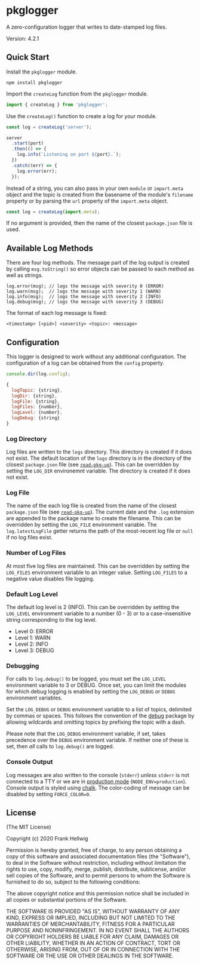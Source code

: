 # pkglogger

A zero-configuration logger that writes to date-stamped log files.

Version: 4.2.1

## Quick Start

Install the `pkglogger` module.

```no-highlight
npm install pkglogger
```

Import the `createLog` function from the `pkglogger` module.

```javascript
import { createLog } from 'pkglogger';
```

Use the `createLog()` function to create a log for your module.

```javascript
const log = createLog('server');

server
  .start(port)
  .then(() => {
    log.info(`Listening on port ${port}.`);
  })
  .catch((err) => {
    log.error(err);
  });
```

Instead of a string, you can also pass in your own `module` or `import.meta` object and the topic is created from the basename of the module's `filename` property or by parsing the `url` property of the `import.meta` object.

```javascript
const log = createLog(import.meta);
```

If no argument is provided, then the name of the closest `package.json` file is used.

## Available Log Methods

There are four log methods. The message part of the log output is created by calling `msg.toString()` so error objects can be passed to each method as well as strings.

```
log.error(msg); // logs the message with severity 0 (ERROR)
log.warn(msg);  // logs the message with severity 1 (WARN)
log.info(msg);  // logs the message with severity 2 (INFO)
log.debug(msg); // logs the message with severity 3 (DEBUG)
```

The format of each log message is fixed:

    <timestamp> [<pid>] <severity> <topic>: <message>

## Configuration

This logger is designed to work without any additional configuration. The configuration of a log can be obtained from the `config` property.

```javascript
console.dir(log.config);

{
  logTopic: {string},
  logDir: {string},
  logFile: {string},
  logFiles: {number},
  logLevel: {number},
  logDebug: {string}
}
```

### Log Directory

Log files are written to the `logs` directory. This directory is created if it does not exist. The default location of the `logs` directory is in the directory of the closest `package.json` file (see [`read-pkg-up`](https://www.npmjs.com/package/read-pkg-up)). This can be overridden by setting the `LOG_DIR` environemnt variable. The directory is created if it does not exist.

### Log File

The name of the each log file is created from the name of the closest `package.json` file (see [`read-pkg-up`](https://www.npmjs.com/package/read-pkg-up)). The current date and the `.log` extension are appended to the package name to create the filename. This can be overridden by setting the `LOG_FILE` environment variable. The `log.latestLogFile` getter returns the path of the most-recent log file or `null` if no log files exist.

### Number of Log Files

At most five log files are maintained. This can be overridden by setting the `LOG_FILES` environment variable to an integer value. Setting `LOG_FILES` to a negative value disables file logging.

### Default Log Level

The default log level is 2 (INFO). This can be overridden by setting the `LOG_LEVEL` environment variable to a number (0 - 3) or to a case-insensitive string corresponding to the log level.

- Level 0: ERROR
- Level 1: WARN
- Level 2: INFO
- Level 3: DEBUG

### Debugging

For calls to `log.debug()` to be logged, you must set the `LOG_LEVEL` environment variable to 3 or DEBUG. Once set, you can limit the modules for which debug logging is enabled by setting the `LOG_DEBUG` or `DEBUG` environment variables.

Set the `LOG_DEBUG` or `DEBUG` environment variable to a list of topics, delimited by commas or spaces. This follows the convention of the [debug](https://www.npmjs.com/package/debug) package by allowing wildcards and omitting topics by prefixing the topic with a dash.

Please note that the `LOG_DEBUG` environment variable, if set, takes precedence over the `DEBUG` environment variable. If neither one of these is set, then _all_ calls to `log.debug()` are logged.

### Console Output

Log messages are also written to the console (`stderr`) _unless_ `stderr` is not connected to a TTY or we are in [production mode](https://nodejs.dev/learn/nodejs-the-difference-between-development-and-production) (`NODE_ENV=production`). Console output is styled using [chalk](https://www.npmjs.com/package/chalk). The color-coding of message can be disabled by setting `FORCE_COLOR=0`.

## License

(The MIT License)

Copyright (c) 2020 Frank Hellwig

Permission is hereby granted, free of charge, to any person obtaining a copy of this software and associated documentation files (the "Software"), to deal in the Software without restriction, including without limitation the rights to use, copy, modify, merge, publish, distribute, sublicense, and/or sell copies of the Software, and to permit persons to whom the Software is furnished to do so, subject to the following conditions:

The above copyright notice and this permission notice shall be included in all copies or substantial portions of the Software.

THE SOFTWARE IS PROVIDED "AS IS", WITHOUT WARRANTY OF ANY KIND, EXPRESS OR IMPLIED, INCLUDING BUT NOT LIMITED TO THE WARRANTIES OF MERCHANTABILITY, FITNESS FOR A PARTICULAR PURPOSE AND NONINFRINGEMENT. IN NO EVENT SHALL THE AUTHORS OR COPYRIGHT HOLDERS BE LIABLE FOR ANY CLAIM, DAMAGES OR OTHER LIABILITY, WHETHER IN AN ACTION OF CONTRACT, TORT OR OTHERWISE, ARISING FROM, OUT OF OR IN CONNECTION WITH THE SOFTWARE OR THE USE OR OTHER DEALINGS IN THE SOFTWARE.
